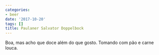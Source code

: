 ```yaml
---
categories:
- beer
date: '2017-10-20'
tags: []
title: Paulaner Salvator Doppelbock
---
```


Boa, mas acho que doce além do que gosto. Tomando com pão e carne louca.